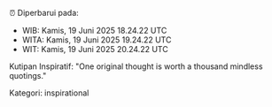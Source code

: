 ⏰ Diperbarui pada:
- WIB: Kamis, 19 Juni 2025 18.24.22 UTC
- WITA: Kamis, 19 Juni 2025 19.24.22 UTC
- WIT: Kamis, 19 Juni 2025 20.24.22 UTC

Kutipan Inspiratif:
"One original thought is worth a thousand mindless quotings."


Kategori: inspirational

